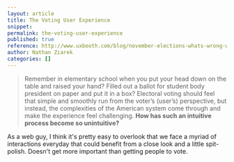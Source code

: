 ```yaml
---
layout: article
title: The Voting User Experience
snippet: 
permalink: the-voting-user-experience
published: true
reference: http://www.uxbooth.com/blog/november-elections-whats-wrong-with-the-voting-user-experience/
author: Nathan Ziarek
categories: []
---
```



> Remember in elementary school when you put your head down on the table and raised your hand? Filled out a ballot for student body president on paper and put it in a box? Electoral voting should feel that simple and smoothly run from the voter’s (user’s) perspective, but instead, the complexities of the American system come through and make the experience feel challenging. **How has such an intuitive process become so unintuitive?**

As a web guy, I think it's pretty easy to overlook that we face a myriad of interactions everyday that could benefit from a close look and a little spit-polish. Doesn't get more important than getting people to vote.